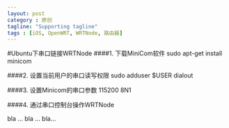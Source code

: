 ```yaml
---
layout: post
category : 原创
tagline: "Supporting tagline"
tags : [iOS, OpenWRT, WRTNode, 路由器]
---
```

#Ubuntu下串口链接WRTNode
####1. 下载MiniCom软件
sudo apt-get install minicom

####2. 设置当前用户的串口读写权限
sudo adduser $USER  dialout

####3. 设置Minicom的串口参数
 115200  8N1

####4. 通过串口控制台操作WRTNode

bla ... bla ...  bla...